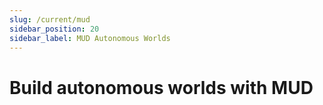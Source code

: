 ```yaml
---
slug: /current/mud
sidebar_position: 20
sidebar_label: MUD Autonomous Worlds
---
```


# Build autonomous worlds with MUD
